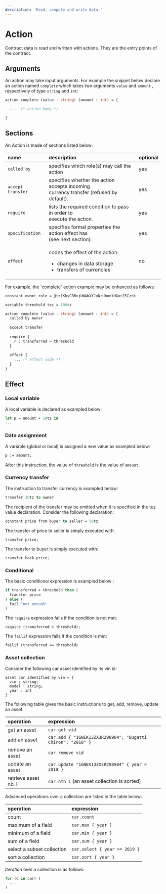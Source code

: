 ```yaml
---
description: 'Read, compute and write data.'
---
```


# Action

Contract data is read and written with actions. They are the entry points of the contract.

## Arguments

An action may take input arguments. For example the snippet below declare an action named `complete` which takes two arguments `value` and `amount` , respectively of type `string` and `int`:

```ocaml
action complete (value : string) (amount : int) = {

  ...  (* action body *)

}
```

## Sections

An Action is made of sections listed below:

<table>
  <thead>
    <tr>
      <th style="text-align:left">name</th>
      <th style="text-align:left">description</th>
      <th style="text-align:left">optional</th>
    </tr>
  </thead>
  <tbody>
    <tr>
      <td style="text-align:left"><code>called by</code>
      </td>
      <td style="text-align:left">specifies which role(s) may call the action</td>
      <td style="text-align:left">yes</td>
    </tr>
    <tr>
      <td style="text-align:left"><code>accept transfer</code>
      </td>
      <td style="text-align:left">specifies whether the action accepts incoming
        <br />currency transfer (refused by default).</td>
      <td style="text-align:left">yes</td>
    </tr>
    <tr>
      <td style="text-align:left"><code>require</code>
      </td>
      <td style="text-align:left">lists the required condition to pass in order to
        <br />execute the action.</td>
      <td style="text-align:left">yes</td>
    </tr>
    <tr>
      <td style="text-align:left"><code>specification</code>
      </td>
      <td style="text-align:left">specifies formal properties the action effect has
        <br />(see next section)</td>
      <td style="text-align:left">yes</td>
    </tr>
    <tr>
      <td style="text-align:left"><code>effect</code>
      </td>
      <td style="text-align:left">
        <p>codes the effect of the action:</p>
        <ul>
          <li>changes in data storage</li>
          <li>transfers of currencies</li>
        </ul>
      </td>
      <td style="text-align:left">no</td>
    </tr>
  </tbody>
</table>For example, the `complete` action example may be enhanced as follows:

```ocaml
constant owner role = @tz1KksC8RvjUWAbXYJuNrUbontHGor25Cztk

variable threshold tez = 100tz

action complete (value : string) (amount : int) = {
  called by owner
  
  accept transfer
  
  require {
    r : transferred > threshold
  }
  
  effect {
    ... (* effect code *)
  }
}
```

## Effect

### Local variable 

A local variable is declared as exampled below:

```ocaml
let p = amount + 10tz in
...
```

### Data assignment

A variable \(global or local\) is assigned a new value as exampled below:

```ocaml
p := amount;
```

After this instruction, the value of `threshold` is the value of `amount`.

### Currency transfer

The instruction to transfer currency is exampled below:

```ocaml
transfer 10tz to owner
```

The recipient of the transfer may be omitted when it is specified in the tez value declaration. Consider the following declaration:

```ocaml
constant price from buyer to seller = 50tz
```

The transfer of price to seller is simply executed with:

```text
transfer price;
```

The transfer to buyer is simply executed with:

```text
transfer back price;
```

### Conditional

The basic conditional expression is exampled below :

```ocaml
if transferred > threshold then (
  transfer price
) else (
  fail "not enough"
)
```

The `require` expression fails if the condition is not met:

```text
require (transferred > threshold);
```

The `failif` expression fails if the condition is met:

```text
failif (transferred <= threshold)
```

### Asset collection

Consider the following car asset identified by its vin id:

```text
asset car identified by vin = {
  vin : string;
  model : string;
  year : int
}
```

The following table gives the basic instructions to get, add, remove, update an asset. 

| operation | expression |
| :--- | :--- |
| get an asset | `car.get vid` |
| add an asset | `car.add { "1GNEK13ZX3R298984"; "Bugatti Chiron"; "2018" }`  |
| remove an asset | `car.remove vid` |
| update an asset | `car.update "1GNEK13ZX3R298984" { year = 2019 }` |
| retrieve asset nb. i | `car.nth i` \(an asset collection is sorted\) |

Advanced operations over a collection are listed in the table below:

| operation | expression |
| :--- | :--- |
| count | `car.count`  |
| maximum of a field | `car.max { year }` |
| minimum of a field | `car.min { year }` |
| sum of a field | `car.sum { year }` |
| select a subset collection | `car.select { year >= 2019 }`  |
| sort a collection | `car.sort { year }` |

_Iteration_ over a collection is as follows:

```ocaml
for (c in car) (
  ...
)
```



